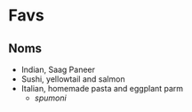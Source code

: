Favs
====

Noms
----
 - Indian, Saag Paneer
 - Sushi, yellowtail and salmon
 - Italian, homemade pasta and eggplant parm
     - *spumoni*
 

